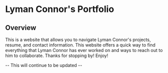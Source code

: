 # Lyman Connor's Portfolio

## Overview

This is a website that allows you to navigate Lyman Connor's projects, resume, and contact information. This website offers a quick way to find everything that Lyman Connor has ever worked on and ways to reach out to him to collaborate. Thanks for stopping by! Enjoy!

-- This will continue to be updated --
